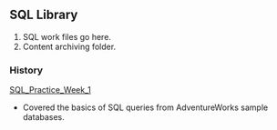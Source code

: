 <!-- FAQ Section Starts -->
## SQL Library
1. SQL work files go here.
2. Content archiving folder.

<!-- FAQ Section Ends -->


<!-- MAP Section Starts -->
### History
[SQL_Practice_Week_1](https://github.com/mommafish/BCG_Rise/tree/main/2__SQL_Library/SQL_Practice_Week_1)
* Covered the basics of SQL queries from AdventureWorks sample databases.

<!-- MAP Section Ends -->
